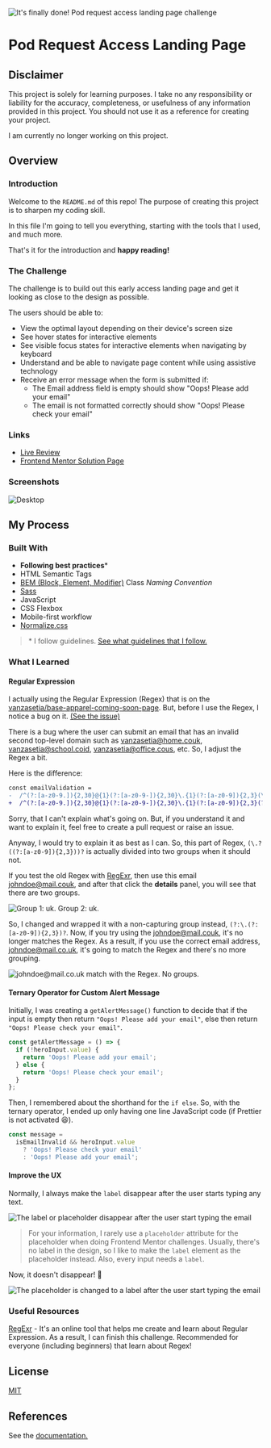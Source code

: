 ![It's finally done! Pod request access landing page challenge](./images/banner.jpg)

# Pod Request Access Landing Page

## Disclaimer

This project is solely for learning purposes. I take no any responsibility or liability for the accuracy, completeness, or usefulness of any information provided in this project. You should not use it as a reference for creating your project.

I am currently no longer working on this project.

## Overview

### Introduction

Welcome to the `README.md` of this repo! The purpose of creating this project is to sharpen my coding skill.

In this file I'm going to tell you everything, starting with the tools that I used, and much more.

That's it for the introduction and **happy reading!**

### The Challenge

The challenge is to build out this early access landing page and get it looking as close to the design as possible.

The users should be able to:

- View the optimal layout depending on their device's screen size
- See hover states for interactive elements
- See visible focus states for interactive elements when navigating by keyboard
- Understand and be able to navigate page content while using assistive technology
- Receive an error message when the form is submitted if:
  - The Email address field is empty should show "Oops! Please add your email"
  - The email is not formatted correctly should show "Oops! Please check your email"

### Links

- [Live Review](https://officialpod.netlify.app/)
- [Frontend Mentor Solution Page](https://www.frontendmentor.io/solutions/pod-request-access-landing-page-html-css-sass-js-regex-OrtBAEY5n)

### Screenshots

![Desktop](./screenshots/desktop-full-size.jpg)

## My Process

### Built With

- **Following best practices**\* 
- HTML Semantic Tags
- [BEM (Block, Element, Modifier)](https://sparkbox.com/foundry/bem_by_example) Class *Naming Convention*
- [Sass](https://sass-lang.com/)
- JavaScript
- CSS Flexbox
- Mobile-first workflow
- [Normalize.css](https://necolas.github.io/normalize.css/)

> \* I follow guidelines. [See what guidelines that I follow.](./docs/README.md#guidelines)

### What I Learned

#### Regular Expression

I actually using the Regular Expression (Regex) that is on the [vanzasetia/base-apparel-coming-soon-page](https://github.com/vanzasetia/base-apparel-coming-soon-page). But, before I use the Regex, I notice a bug on it. [(See the issue)](https://github.com/vanzasetia/base-apparel-coming-soon-page/issues/1)

There is a bug where the user can submit an email that has an invalid second top-level domain such as vanzasetia@home.couk, vanzasetia@school.coid, vanzasetia@office.cous, etc. So, I adjust the Regex a bit.

Here is the difference:
```diff
const emailValidation =
-  /^(?:[a-z0-9.]){2,30}@{1}(?:[a-z0-9-]){2,30}\.{1}(?:[a-z0-9]){2,3}(\.?((?:[a-z0-9]){2,3}))?$/;
+  /^(?:[a-z0-9.]){2,30}@{1}(?:[a-z0-9-]){2,30}\.{1}(?:[a-z0-9]){2,3}(?:\.(?:[a-z0-9]){2,3})?$/;
```

Sorry, that I can't explain what's going on. But, if you understand it and want to explain it, feel free to create a pull request or raise an issue.

Anyway, I would try to explain it as best as I can. So, this part of Regex, `(\.?((?:[a-z0-9]){2,3}))?` is actually divided into two groups when it should not.

If you test the old Regex with [RegExr](https://regexr.com/), then use this email johndoe@mail.couk, and after that click the **details** panel, you will see that there are two groups.

![Group 1: uk. Group 2: uk.](./images/old-regex.png)

So, I changed and wrapped it with a non-capturing group instead, `(?:\.(?:[a-z0-9]){2,3})?`. Now, if you try using the johndoe@mail.couk, it's no longer matches the Regex. As a result, if you use the correct email address, johndoe@mail.co.uk, it's going to match the Regex and there's no more grouping.

![johndoe@mail.co.uk match with the Regex. No groups.](./images/new-regex.png)

#### Ternary Operator for Custom Alert Message

Initially, I was creating a `getAlertMessage()` function to decide that if the input is empty then return `"Oops! Please add your email"`, else then return `"Oops! Please check your email"`.

```javascript
const getAlertMessage = () => {
  if (!heroInput.value) {
    return 'Oops! Please add your email';
  } else {
    return 'Oops! Please check your email';
  }
};
```

Then, I remembered about the shorthand for the `if else`. So, with the ternary operator, I ended up only having one line JavaScript code (if Prettier is not activated 😆).

```javascript
const message =
  isEmailInvalid && heroInput.value
    ? 'Oops! Please check your email'
    : 'Oops! Please add your email';
```
#### Improve the UX

Normally, I always make the `label` disappear after the user starts typing any text.

![The label or placeholder disappear after the user start typing the email](./images/base-apparel-input-email.png)

> For your information, I rarely use a `placeholder` attribute for the placeholder when doing Frontend Mentor challenges. Usually, there's no label in the design, so  I like to make the `label` element as the placeholder instead. Also, every input needs a `label`.

Now, it doesn't disappear! 🙌

![The placeholder is changed to a label after the user start typing the email](./images/pod-request-input-email.png)

### Useful Resources

[RegExr](https://regexr.com/) - It's an online tool that helps me create and learn about Regular Expression. As a result, I can finish this challenge. Recommended for everyone (including beginners) that learn about Regex! 

## License

[MIT](./LICENSE)

## References

See the [documentation.](./docs/README.md)
